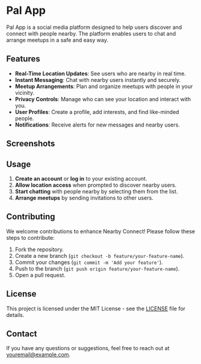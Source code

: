 # Pal App

Pal App is a social media platform designed to help users discover and connect with people nearby. The platform enables users to chat and arrange meetups in a safe and easy way.

## Features

- **Real-Time Location Updates**: See users who are nearby in real time.
- **Instant Messaging**: Chat with nearby users instantly and securely.
- **Meetup Arrangements**: Plan and organize meetups with people in your vicinity.
- **Privacy Controls**: Manage who can see your location and interact with you.
- **User Profiles**: Create a profile, add interests, and find like-minded people.
- **Notifications**: Receive alerts for new messages and nearby users.

## Screenshots





## Usage

1. **Create an account** or **log in** to your existing account.
2. **Allow location access** when prompted to discover nearby users.
3. **Start chatting** with people nearby by selecting them from the list.
4. **Arrange meetups** by sending invitations to other users.

## Contributing

We welcome contributions to enhance Nearby Connect! Please follow these steps to contribute:

1. Fork the repository.
2. Create a new branch (`git checkout -b feature/your-feature-name`).
3. Commit your changes (`git commit -m 'Add your feature'`).
4. Push to the branch (`git push origin feature/your-feature-name`).
5. Open a pull request.

## License

This project is licensed under the MIT License - see the [LICENSE](LICENSE) file for details.

## Contact

If you have any questions or suggestions, feel free to reach out at [youremail@example.com](mailto:youremail@example.com).
